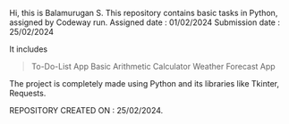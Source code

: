 Hi, this is Balamurugan S.
This repository contains basic tasks in Python, assigned by Codeway run.
Assigned date : 01/02/2024
Submission date : 25/02/2024

It includes
>To-Do-List App
>Basic Arithmetic Calculator
>Weather Forecast App

The project is completely made using Python and its libraries like Tkinter, Requests.

REPOSITORY CREATED ON : 25/02/2024.
